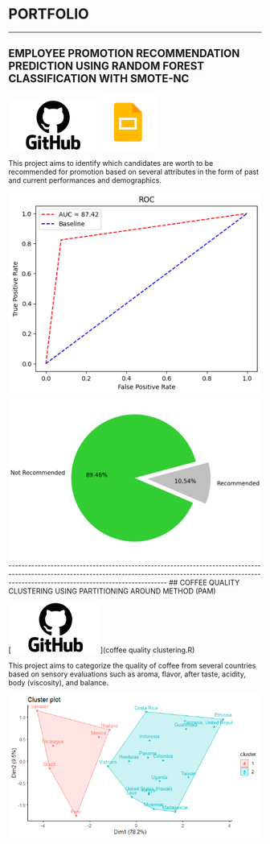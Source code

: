 # PORTFOLIO
---
## EMPLOYEE PROMOTION RECOMMENDATION PREDICTION USING RANDOM FOREST CLASSIFICATION WITH SMOTE-NC

[![View on GitHub](GitHub-logo1.png)](https://github.com/putrinurdianti/employee_promotion_recommendation_prediction)
[![View on Slides](gslides1.png)](https://docs.google.com/presentation/d/1j3ZKoYccuqNorLleTpSnSP4914O_tiiNqOobVd4Wags/edit?usp=sharing)

This project aims to identify which candidates are worth to be recommended for promotion based on several attributes in the form of past and current performances and demographics.

<center><img src="roc employee promotion.png"/></center>
<center><img src="pred.png"/></center>
-------------------------------------------------------------------------------------------------------------------------------------------------------------------------------------------------------------
## COFFEE QUALITY CLUSTERING USING PARTITIONING AROUND METHOD (PAM)

[![View on GitHub](GitHub-logo1.png)](coffee quality clustering.R)


This project aims to categorize the quality of coffee from several countries based on sensory evaluations such as aroma, flavor, after taste, acidity, body (viscosity), and balance.

<center><img src="Cluster Plot.png"/></center>
